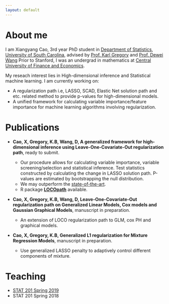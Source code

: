 ```yaml
---
layout: default
---
```


# About me 

I am Xiangyang Cao, 3rd year PhD student in [Department of Statistics](https://sc.edu/study/colleges_schools/artsandsciences/statistics/index.php), [University of South Carolina](https://sc.edu/), advised by [Prof. Karl Gregory](http://people.stat.sc.edu/gregorkb/) and [Prof. Dewei Wang](http://people.stat.sc.edu/wang528/index.html)
Prior to Stanford, I was an undergrad in mathematics at [Central University of Finance and Economics](http://en.cufe.edu.cn/).

My reseach interest lies in High-dimensional inference and Statistical machine learning. 
I am currently working on:

* A regularization path i.e, LASSO, SCAD, Elastic Net solution path and etc. related method to provide p-values for high-dimensional models.
* A unified framework for calculating variable importance/feature importance for machine learning algorithms involving regularization.


# Publications

* **Cao, X, Gregory, K.B, Wang, D, A generalized framework for high-dimensional inference using Leave-One-Covariate-Out regularization path**, ready to submit.

  - Our procedure allows for calculating variable importance, variable screening/selection and statistical inference. Test statistics constructed by calculating the change in LASSO solution path. P-values are estimated by bootstrapping the null distribution. 
  - We may outperform the [state-of-the-art](https://arxiv.org/pdf/1303.0518.pdf).
  - R package [**LOCOpath**](https://github.com/statcao/LOCOpath) available. 


* **Cao, X, Gregory, K.B, Wang, D, Leave-One-Covariate-Out regularization path on Generalized Linear Models, Cox models and Gaussian Graphical Models**, manuscript in preparation.
  
  - An extension of LOCO regularization path to GLM, cox PH and graphical models.



* **Cao, X, Gregory, K.B, Generalized L1 regularization for Mixture Regression Models**, manuscript in preparation.
  
  - Use generalized LASSO penalty to adaptively control different components of mixture.


# Teaching

* [STAT 201 Spring 2019](./teaching) 
* STAT 201 Spring 2018
